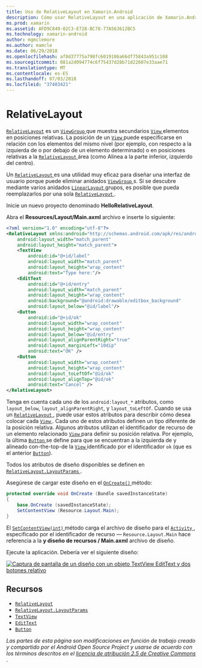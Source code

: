 ```yaml
---
title: Uso de RelativeLayout en Xamarin.Android
description: Cómo usar RelativeLayout en una aplicación de Xamarin.Android
ms.prod: xamarin
ms.assetid: AFD9C849-02C3-E728-BC78-77A563612BC5
ms.technology: xamarin-android
author: mgmclemore
ms.author: mamcle
ms.date: 06/29/2018
ms.openlocfilehash: af8d37775a798fc6019106a66df75843a951c108
ms.sourcegitcommit: 081a2d094774c6f75437d28b71d22607e33aae71
ms.translationtype: MT
ms.contentlocale: es-ES
ms.lasthandoff: 07/03/2018
ms.locfileid: "37403421"
---
```

# <a name="relativelayout"></a>RelativeLayout

[`RelativeLayout`](https://developer.xamarin.com/api/type/Android.Widget.RelativeLayout/) es un [ `ViewGroup` ](https://developer.xamarin.com/api/type/Android.Views.ViewGroup/) que muestra secundarios [ `View` ](https://developer.xamarin.com/api/type/Android.Views.View/) elementos en posiciones relativas. La posición de un [ `View` ](https://developer.xamarin.com/api/type/Android.Views.View/) puede especificarse en relación con los elementos del mismo nivel (por ejemplo, con respecto a la izquierda de o por debajo de un elemento determinado) o en posiciones relativas a la [ `RelativeLayout` ](https://developer.xamarin.com/api/type/Android.Widget.RelativeLayout/) área (como Alinea a la parte inferior, izquierdo del centro).

Un [ `RelativeLayout` ](https://developer.xamarin.com/api/type/Android.Widget.RelativeLayout/) es una utilidad muy eficaz para diseñar una interfaz de usuario porque puede eliminar anidados [ `ViewGroup` ](https://developer.xamarin.com/api/type/Android.Views.ViewGroup/)s. Si se descubre mediante varios anidados [ `LinearLayout` ](https://developer.xamarin.com/api/type/Android.Widget.LinearLayout/) grupos, es posible que pueda reemplazarlos por una sola [ `RelativeLayout` ](https://developer.xamarin.com/api/type/Android.Widget.RelativeLayout/).

Inicie un nuevo proyecto denominado **HelloRelativeLayout**.

Abra el **Resources/Layout/Main.axml** archivo e inserte lo siguiente:

```xml
<?xml version="1.0" encoding="utf-8"?>
<RelativeLayout xmlns:android="http://schemas.android.com/apk/res/android"
    android:layout_width="match_parent"
    android:layout_height="match_parent">
    <TextView
        android:id="@+id/label"
        android:layout_width="match_parent"
        android:layout_height="wrap_content"
        android:text="Type here:"/>
    <EditText
        android:id="@+id/entry"
        android:layout_width="match_parent"
        android:layout_height="wrap_content"
        android:background="@android:drawable/editbox_background"
        android:layout_below="@id/label"/>
    <Button
        android:id="@+id/ok"
        android:layout_width="wrap_content"
        android:layout_height="wrap_content"
        android:layout_below="@id/entry"
        android:layout_alignParentRight="true"
        android:layout_marginLeft="10dip"
        android:text="OK" />
    <Button
        android:layout_width="wrap_content"
        android:layout_height="wrap_content"
        android:layout_toLeftOf="@id/ok"
        android:layout_alignTop="@id/ok"
        android:text="Cancel" />
</RelativeLayout>
```

Tenga en cuenta cada uno de los `android:layout_*` atributos, como `layout_below`, `layout_alignParentRight`, y `layout_toLeftOf`.
Cuando se usa un [ `RelativeLayout` ](https://developer.xamarin.com/api/type/Android.Widget.RelativeLayout/), puede usar estos atributos para describir cómo desea colocar cada [ `View` ](https://developer.xamarin.com/api/type/Android.Views.View/). Cada uno de estos atributos definen un tipo diferente de la posición relativa. Algunos atributos utilizan el identificador de recurso de un elemento relacionado [ `View` ](https://developer.xamarin.com/api/type/Android.Views.View/) para definir su posición relativa. Por ejemplo, la última [ `Button` ](https://developer.xamarin.com/api/type/Android.Widget.Button/) se define para que se encuentran a la izquierda de y alineado con-the-top-de la [ `View` ](https://developer.xamarin.com/api/type/Android.Views.View/) identificado por el identificador `ok` (que es el anterior [`Button`](https://developer.xamarin.com/api/type/Android.Widget.Button/)).

Todos los atributos de diseño disponibles se definen en [ `RelativeLayout.LayoutParams` ](https://developer.xamarin.com/api/type/Android.Widget.RelativeLayout+LayoutParams/).

Asegúrese de cargar este diseño en el [ `OnCreate()` ](https://developer.xamarin.com/api/member/Android.App.Activity.OnCreate/p/Android.OS.Bundle/) método:

```csharp
protected override void OnCreate (Bundle savedInstanceState)
{
    base.OnCreate (savedInstanceState);
    SetContentView (Resource.Layout.Main);
}
```

El [ `SetContentView(int)` ](https://developer.xamarin.com/api/member/Android.App.Activity.SetContentView/p/System.Int32/) método carga el archivo de diseño para el [ `Activity` ](https://developer.xamarin.com/api/type/Android.App.Activity/), especificado por el identificador de recurso &mdash; `Resource.Layout.Main` hace referencia a la **y diseño de recursos / Main.axml** archivo de diseño.

Ejecute la aplicación. Debería ver el siguiente diseño:

[![Captura de pantalla de un diseño con un objeto TextView EditText y dos botones relativo](relative-layout-images/helloviews2.png)](relative-layout-images/helloviews2.png#lightbox)


## <a name="resources"></a>Recursos

-   [`RelativeLayout`](https://developer.xamarin.com/api/type/Android.Widget.RelativeLayout/)
-   [`RelativeLayout.LayoutParams`](https://developer.xamarin.com/api/type/Android.Widget.RelativeLayout+LayoutParams/)
-   [`TextView`](https://developer.xamarin.com/api/type/Android.Widget.TextView/)
-   [`EditText`](https://developer.xamarin.com/api/type/Android.Widget.EditText/)
-   [`Button`](https://developer.xamarin.com/api/type/Android.Widget.Button/)


*Las partes de esta página son modificaciones en función de trabajo creado y compartido por el Android Open Source Project y usarse de acuerdo con los términos descritos en el*
[*licencia de atribución 2.5 de Creative Commons* ](http://creativecommons.org/licenses/by/2.5/).
